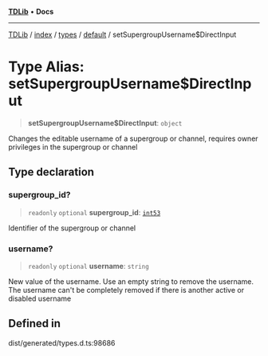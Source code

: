 [**TDLib**](../../../../../../README.md) • **Docs**

***

[TDLib](../../../../../../modules.md) / [index](../../../../../README.md) / [types](../../../README.md) / [default](../README.md) / setSupergroupUsername$DirectInput

# Type Alias: setSupergroupUsername$DirectInput

> **setSupergroupUsername$DirectInput**: `object`

Changes the editable username of a supergroup or channel, requires owner privileges in the supergroup or channel

## Type declaration

### supergroup\_id?

> `readonly` `optional` **supergroup\_id**: [`int53`](int53.md)

Identifier of the supergroup or channel

### username?

> `readonly` `optional` **username**: `string`

New value of the username. Use an empty string to remove the username. The username can't be completely removed if there is another active or disabled username

## Defined in

dist/generated/types.d.ts:98686
